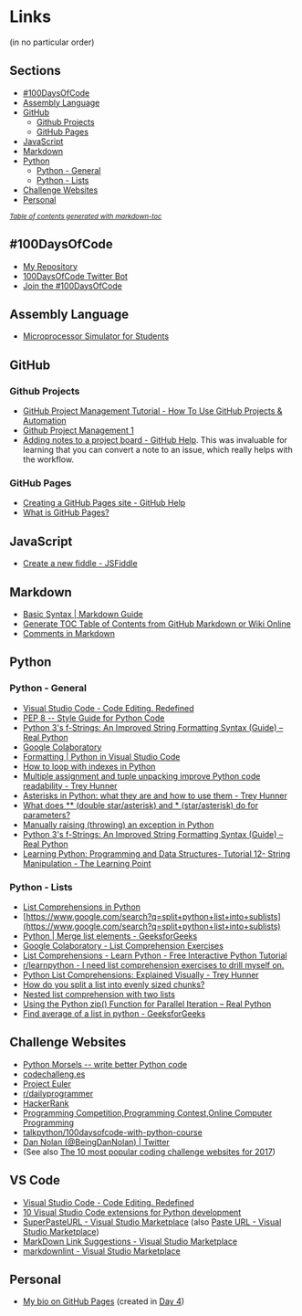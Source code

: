 # Links

(in no particular order)

## Sections

- [#100DaysOfCode](#-100daysofcode)
- [Assembly Language](#assembly-language)
- [GitHub](#github)
  * [Github Projects](#github-projects)
  * [GitHub Pages](#github-pages)
- [JavaScript](#javascript)
- [Markdown](#markdown)
- [Python](#python)
  * [Python - General](#python---general)
  * [Python - Lists](#python---lists)
- [Challenge Websites](#challenge-websites)
- [Personal](#personal)

<small><i><a href='http://ecotrust-canada.github.io/markdown-toc/'>Table of contents generated with markdown-toc</a></i></small>

## #100DaysOfCode

- [My Repository](https://github.com/pbeens/100DaysOfCode)
- [100DaysOfCode Twitter Bot](https://twitter.com/_100DaysOfCode)
- [Join the #100DaysOfCode](https://www.freecodecamp.org/news/join-the-100daysofcode-556ddb4579e4/)

## Assembly Language

- [Microprocessor Simulator for Students](http://www.softwareforeducation.com/sms32v50/)

## GitHub

### Github Projects

- [GitHub Project Management Tutorial - How To Use GitHub Projects & Automation](https://www.youtube.com/watch?v=ff5cBkPg-bQ)
- [Github Project Management 1](https://www.youtube.com/watch?v=RXEy6CFu9Hk)
- [Adding notes to a project board - GitHub Help](https://help.github.com/en/articles/adding-notes-to-a-project-board). This was invaluable for learning that you can convert a note to an issue, which really helps with the workflow.

### GitHub Pages

- [Creating a GitHub Pages site - GitHub Help](https://help.github.com/en/articles/creating-a-github-pages-site)
- [What is GitHub Pages?](https://www.youtube.com/watch?v=2MsN8gpT6jY)

## JavaScript

- [Create a new fiddle - JSFiddle](https://jsfiddle.net/)

## Markdown

- [Basic Syntax | Markdown Guide](https://www.markdownguide.org/basic-syntax/)
- [Generate TOC Table of Contents from GitHub Markdown or Wiki Online](http://ecotrust-canada.github.io/markdown-toc/)
- [Comments in Markdown](https://stackoverflow.com/questions/4823468/comments-in-markdown)

## Python

### Python - General

- [Visual Studio Code - Code Editing. Redefined](https://code.visualstudio.com/)
- [PEP 8 -- Style Guide for Python Code](https://www.python.org/dev/peps/pep-0008/)
- [Python 3&#39;s f-Strings: An Improved String Formatting Syntax (Guide) – Real Python](https://realpython.com/python-f-strings/)
- [Google Colaboratory](https://colab.research.google.com)
- [Formatting | Python in Visual Studio Code](https://donjayamanne.github.io/pythonVSCodeDocs/docs/formatting/)
- [How to loop with indexes in Python](http://treyhunner.com/2016/04/how-to-loop-with-indexes-in-python/)
- [Multiple assignment and tuple unpacking improve Python code readability - Trey Hunner](https://treyhunner.com/2018/03/tuple-unpacking-improves-python-code-readability/)
- [Asterisks in Python: what they are and how to use them - Trey Hunner](https://treyhunner.com/2018/10/asterisks-in-python-what-they-are-and-how-to-use-them/#Asterisks_for_packing_arguments_given_to_function)
- [What does ** (double star/asterisk) and * (star/asterisk) do for parameters?](https://stackoverflow.com/questions/36901/what-does-double-star-asterisk-and-star-asterisk-do-for-parameters/36908#36908)
- [Manually raising (throwing) an exception in Python](https://stackoverflow.com/questions/2052390/manually-raising-throwing-an-exception-in-python)
- [Python 3&#39;s f-Strings: An Improved String Formatting Syntax (Guide) – Real Python](https://realpython.com/python-f-strings/)
- [Learning Python: Programming and Data Structures- Tutorial 12- String Manipulation - The Learning Point](https://www.thelearningpoint.net/computer-science/learning-python-programming-and-data-structures/learning-python-programming-and-data-structures--tutorial-12--string-manipulation)

### Python - Lists

- [List Comprehensions in Python](https://www.pythonforbeginners.com/basics/list-comprehensions-in-python)
- [https://www.google.com/search?q=split+python+list+into+sublists](https://www.google.com/search?q=split+python+list+into+sublists)
- [Python | Merge list elements - GeeksforGeeks](https://www.geeksforgeeks.org/python-merge-list-elements/)
- [Google Colaboratory - List Comprehension Exercises](https://colab.research.google.com/drive/1fbmH9yDS5fzFcxEZMnUzmb3qCqGQoaEv)
- [List Comprehensions - Learn Python - Free Interactive Python Tutorial](https://www.learnpython.org/en/List_Comprehensions)
- [r/learnpython - I need list comprehension exercises to drill myself on.](https://www.reddit.com/r/learnpython/comments/4d2yl7/i_need_list_comprehension_exercises_to_drill/)
- [Python List Comprehensions: Explained Visually - Trey Hunner](https://treyhunner.com/2015/12/python-list-comprehensions-now-in-color/)
- [How do you split a list into evenly sized chunks?](https://stackoverflow.com/questions/312443/how-do-you-split-a-list-into-evenly-sized-chunks)
- [Nested list comprehension with two lists](https://stackoverflow.com/questions/16568056/nested-list-comprehension-with-two-lists)
- [Using the Python zip() Function for Parallel Iteration – Real Python](https://realpython.com/python-zip-function/)
- [Find average of a list in python - GeeksforGeeks](https://www.geeksforgeeks.org/find-average-list-python/)

## Challenge Websites

- [Python Morsels -- write better Python code](https://www.pythonmorsels.com)
- [codechalleng.es](https://codechalleng.es/bites/1/)
- [Project Euler](https://www.projecteuler.net/)
- [r/dailyprogrammer](https://www.reddit.com/r/dailyprogrammer/)
- [HackerRank](https://www.hackerrank.com)
- [Programming Competition,Programming Contest,Online Computer Programming](https://www.codechef.com/)
- [talkpython/100daysofcode-with-python-course](https://github.com/talkpython/100daysofcode-with-python-course)
- [Dan Nolan (@BeingDanNolan) | Twitter](https://twitter.com/BeingDanNolan)
- (See also [The 10 most popular coding challenge websites for 2017](https://www.freecodecamp.org/news/the-10-most-popular-coding-challenge-websites-of-2016-fb8a5672d22f/))

## VS Code

- [Visual Studio Code - Code Editing. Redefined](https://code.visualstudio.com/)
- [10 Visual Studio Code extensions for Python development](https://medium.com/issuehunt/10-visual-studio-code-extensions-for-python-development-be51fdde04c9)
- [SuperPasteURL - Visual Studio Marketplace](https://marketplace.visualstudio.com/items?itemName=alincode.SuperPasteURL) (also [Paste URL - Visual Studio Marketplace](https://marketplace.visualstudio.com/items?itemName=kukushi.pasteurl))
- [MarkDown Link Suggestions - Visual Studio Marketplace](https://marketplace.visualstudio.com/items?itemName=TomasHubelbauer.vscode-markdown-link-suggestions)
- [markdownlint - Visual Studio Marketplace](https://marketplace.visualstudio.com/items?itemName=DavidAnson.vscode-markdownlint)

## Personal

- [My bio on GitHub Pages](https://pbeens.github.io/) (created in [Day 4](Days/04/))
